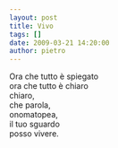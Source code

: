 ```yaml
---
layout: post
title: Vivo
tags: []
date: 2009-03-21 14:20:00
author: pietro
---
```

Ora che tutto è spiegato<br/>ora che tutto è chiaro<br/>chiaro,<br/>che parola,<br/>onomatopea,<br/>il tuo sguardo<br/>posso vivere.
